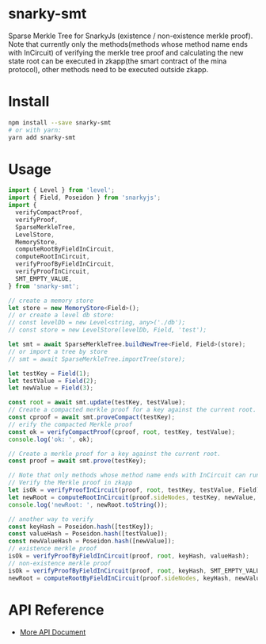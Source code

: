 # snarky-smt

Sparse Merkle Tree for SnarkyJs (existence / non-existence merkle proof). Note that currently only the methods(methods whose method name ends with InCircuit) of verifying the merkle tree proof and calculating the new state root can be executed in zkapp(the smart contract of the mina protocol), other methods need to be executed outside zkapp.

# Install

```bash
npm install --save snarky-smt
# or with yarn:
yarn add snarky-smt
```

# Usage

```typescript
import { Level } from 'level';
import { Field, Poseidon } from 'snarkyjs';
import {
  verifyCompactProof,
  verifyProof,
  SparseMerkleTree,
  LevelStore,
  MemoryStore,
  computeRootByFieldInCircuit,
  computeRootInCircuit,
  verifyProofByFieldInCircuit,
  verifyProofInCircuit,
  SMT_EMPTY_VALUE,
} from 'snarky-smt';

// create a memory store
let store = new MemoryStore<Field>();
// or create a level db store:
// const levelDb = new Level<string, any>('./db');
// const store = new LevelStore(levelDb, Field, 'test');

let smt = await SparseMerkleTree.buildNewTree<Field, Field>(store);
// or import a tree by store
// smt = await SparseMerkleTree.importTree(store);

let testKey = Field(1);
let testValue = Field(2);
let newValue = Field(3);

const root = await smt.update(testKey, testValue);
// Create a compacted merkle proof for a key against the current root.
const cproof = await smt.proveCompact(testKey);
// erify the compacted Merkle proof
const ok = verifyCompactProof(cproof, root, testKey, testValue);
console.log('ok: ', ok);

// Create a merkle proof for a key against the current root.
const proof = await smt.prove(testKey);

// Note that only methods whose method name ends with InCircuit can run in zkapp (the smart contract of the mina protocol)
// Verify the Merkle proof in zkapp
let isOk = verifyProofInCircuit(proof, root, testKey, testValue, Field);
let newRoot = computeRootInCircuit(proof.sideNodes, testKey, newValue, Field);
console.log('newRoot: ', newRoot.toString());

// another way to verify
const keyHash = Poseidon.hash([testKey]);
const valueHash = Poseidon.hash([testValue]);
const newValueHash = Poseidon.hash([newValue]);
// existence merkle proof
isOk = verifyProofByFieldInCircuit(proof, root, keyHash, valueHash);
// non-existence merkle proof
isOk = verifyProofByFieldInCircuit(proof, root, keyHash, SMT_EMPTY_VALUE);
newRoot = computeRootByFieldInCircuit(proof.sideNodes, keyHash, newValueHash);
```

# API Reference

- [More API Document](https://comdex.github.io/snarky-smt/)
